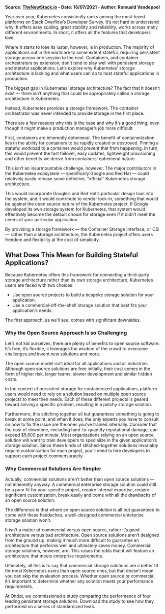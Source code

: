 **Source: [TheNewStack.io](https://thenewstack.io/whats-the-biggest-gap-in-kubernetes-storage-architecture/) - Date: 16/07/2021 - Author: Romuald Vandepoel**

Year over year, Kubernetes consistently ranks among the most-loved platforms on Stack Overflow’s Developer Survey. It’s not hard to understand why. It offers easy scaling, great stability and reliability, works across many different environments. In short, it offers all the features that developers love.

Where it starts to lose its luster, however, is in production. The majority of applications out in the world are to some extent stateful, requiring persistent storage across one session to the next. Containers, and container orchestrators by extension, don’t tend to play well with persistent storage and stateful applications. Let’s explore why Kubernetes’ storage architecture is lacking and what users can do to host stateful applications in production.

The biggest gap in Kubernetes’ storage architecture? The fact that it doesn’t exist — there isn’t anything that could be appropriately called a storage architecture in Kubernetes.

Instead, Kubernetes provides a storage framework. The container orchestrator was never intended to provide storage in the first place.

There are a few reasons why this is the case and why it’s a good thing, even though it might make a production manager’s job more difficult.

First, containers are inherently ephemeral. The benefit of containerization lies in the ability for containers to be rapidly created or destroyed. Pinning a stateful workload to a container would prevent that from happening. In turn, this would prevent the fast failover, easy updates, lightweight provisioning and other benefits we derive from containers’ ephemeral nature.

This isn’t an insurmountable challenge, however. The major contributors in the Kubernetes ecosystem — specifically Google and Red Hat — could relatively easily release some definitive, “official” Kubernetes storage architecture.

This would incorporate Google’s and Red Hat’s particular design bias into the system, and it would contribute to vendor lock-in, something that would be against the open source nature of the Kubernetes project. If Google developed its own storage system for Kubernetes, that system would effectively become the default choice for storage even if it didn’t meet the needs of your particular application.

By providing a storage framework — the Container Storage Interface, or CSI — rather than a storage architecture, the Kubernetes project offers users freedom and flexibility at the cost of simplicity.

## What Does This Mean for Building Stateful Applications?
Because Kubernetes offers this framework for connecting a third-party storage architecture rather than its own storage architecture, Kubernetes users are faced with two choices:

* Use open source projects to build a bespoke storage solution for your application.
* Use a commercial-off-the-shelf storage solution that best fits your application’s needs.

The first approach, as we’ll see, comes with significant downsides.

### Why the Open Source Approach Is so Challenging
Let’s not kid ourselves, there are plenty of benefits to open source software. It’s free, it’s flexible, it leverages the wisdom of the crowd to overcome challenges and invent new solutions and more.

The open source model isn’t ideal for all applications and all industries. Although open source solutions are free initially, their cost comes in the form of higher risk, larger teams, slower development and similar hidden costs.

In the context of persistent storage for containerized applications, platform users would need to rely on a solution based on multiple open source projects to meet their needs. Each of these different projects is geared toward solving a specific problem, resulting in a patchy storage solution.

Furthermore, this stitching together all but guarantees something is going to break at some point, and when it does, the only experts you have to consult on how to fix the issue are the ones you’ve trained internally. Consider that the cost of downtime, excluding hard-to-quantify reputational damage, can exceed $5,600 per minute. Most organizations relying on an open source solution will want to train developers to specialize in the given application’s storage solution. Since these kinds of stitched-together solutions invariably require customization for each project, you’ll need to hire developers to support each project commensurately.

### Why Commercial Solutions Are Simpler
Actually, commercial solutions aren’t better than open source solutions — not inherently anyway. A commercial enterprise storage solution could still be a poor fit for your specific project, require internal expertise, require significant customization, break easily and come with all the drawbacks of an open source solution.

The difference is that where an open source solution is all but guaranteed to come with these headaches, a well-designed commercial enterprise storage solution won’t.

It isn’t a matter of commercial versus open source, rather it’s good architecture versus bad architecture. Open source solutions aren’t designed from the ground up, making it much more difficult to guarantee an architecture that performs well and ultimately saves money. Commercial storage solutions, however, are. This raises the odds that it will feature an architecture that meets enterprise requirements.

Ultimately, all this is to say that commercial storage solutions are a better fit for most Kubernetes users than open source ones, but that doesn’t mean you can skip the evaluation process. Whether open source or commercial, it’s important to determine whether any solution meets your performance requirements.

At Ondat, we commissioned a study comparing the performance of four leading persistent storage solutions. Download the study to see how they performed on a series of standardized tests.